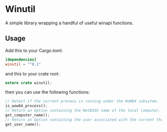 # Winutil

A simple library wrapping a handful of useful winapi functions.

## Usage

Add this to your Cargo.toml:

```toml
[dependencies]
winutil = "^0.1"
```

and this to your crate root:

```rust
extern crate winutil;
```

then you can use the following functions:

```rust
// Detect if the current process is running under the WoW64 subsytem.
is_wow64_process();
// Return an Option containing the NetBIOS name of the local computer.
get_computer_name();
// Return an Option containing the user associated with the current thread.
get_user_name();
```
